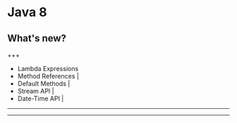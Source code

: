 # Java 8 
## What's new?

+++

* Lambda Expressions
* Method References |
* Default Methods |
* Stream API |
* Date-Time API |

---

---


